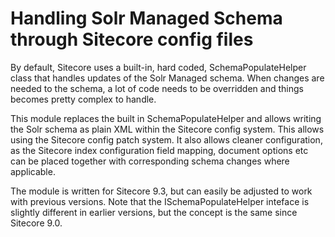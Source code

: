 # Handling Solr Managed Schema through Sitecore config files
By default, Sitecore uses a built-in, hard coded, SchemaPopulateHelper
class that handles updates of the Solr Managed schema. When changes
are needed to the schema, a lot of code needs to be overridden and things
becomes pretty complex to handle.

This module replaces the built in SchemaPopulateHelper and allows
writing the Solr schema as plain XML within the Sitecore config system.
This allows using the Sitecore config patch system. It also allows cleaner
configuration, as the Sitecore index configuration field mapping, 
document options etc can be placed together with corresponding schema
changes where applicable.

The module is written for Sitecore 9.3, but can easily be adjusted to work 
with previous versions. Note that the ISchemaPopulateHelper inteface is
slightly different in earlier versions, but the concept is the same since
Sitecore 9.0.

